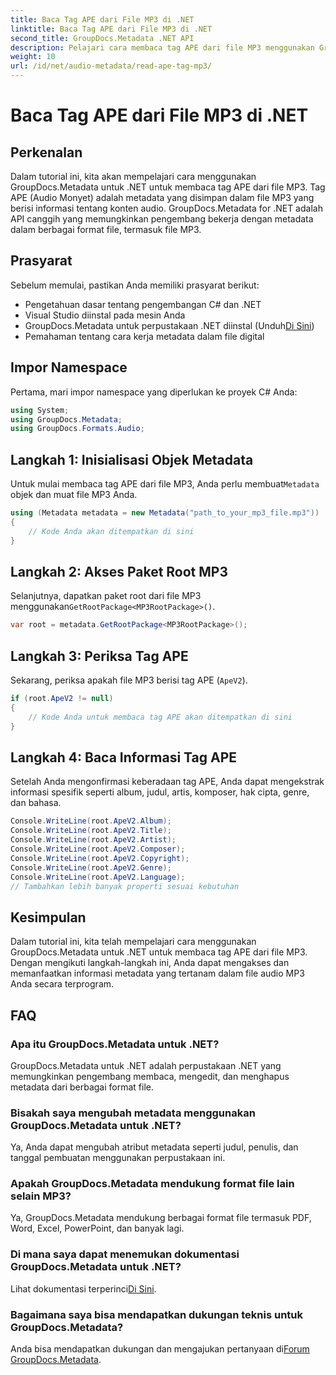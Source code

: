 ```yaml
---
title: Baca Tag APE dari File MP3 di .NET
linktitle: Baca Tag APE dari File MP3 di .NET
second_title: GroupDocs.Metadata .NET API
description: Pelajari cara membaca tag APE dari file MP3 menggunakan GroupDocs.Metadata untuk .NET. Jelajahi ekstraksi metadata di C# dengan panduan langkah demi langkah.
weight: 10
url: /id/net/audio-metadata/read-ape-tag-mp3/
---
```


# Baca Tag APE dari File MP3 di .NET

## Perkenalan
Dalam tutorial ini, kita akan mempelajari cara menggunakan GroupDocs.Metadata untuk .NET untuk membaca tag APE dari file MP3. Tag APE (Audio Monyet) adalah metadata yang disimpan dalam file MP3 yang berisi informasi tentang konten audio. GroupDocs.Metadata for .NET adalah API canggih yang memungkinkan pengembang bekerja dengan metadata dalam berbagai format file, termasuk file MP3.
## Prasyarat
Sebelum memulai, pastikan Anda memiliki prasyarat berikut:
- Pengetahuan dasar tentang pengembangan C# dan .NET
- Visual Studio diinstal pada mesin Anda
-  GroupDocs.Metadata untuk perpustakaan .NET diinstal (Unduh[Di Sini](https://releases.groupdocs.com/metadata/net/))
- Pemahaman tentang cara kerja metadata dalam file digital

## Impor Namespace
Pertama, mari impor namespace yang diperlukan ke proyek C# Anda:
```csharp
using System;
using GroupDocs.Metadata;
using GroupDocs.Formats.Audio;
```
## Langkah 1: Inisialisasi Objek Metadata
 Untuk mulai membaca tag APE dari file MP3, Anda perlu membuat`Metadata` objek dan muat file MP3 Anda.
```csharp
using (Metadata metadata = new Metadata("path_to_your_mp3_file.mp3"))
{
    // Kode Anda akan ditempatkan di sini
}
```
## Langkah 2: Akses Paket Root MP3
 Selanjutnya, dapatkan paket root dari file MP3 menggunakan`GetRootPackage<MP3RootPackage>()`.
```csharp
var root = metadata.GetRootPackage<MP3RootPackage>();
```
## Langkah 3: Periksa Tag APE
Sekarang, periksa apakah file MP3 berisi tag APE (`ApeV2`).
```csharp
if (root.ApeV2 != null)
{
    // Kode Anda untuk membaca tag APE akan ditempatkan di sini
}
```
## Langkah 4: Baca Informasi Tag APE
Setelah Anda mengonfirmasi keberadaan tag APE, Anda dapat mengekstrak informasi spesifik seperti album, judul, artis, komposer, hak cipta, genre, dan bahasa.
```csharp
Console.WriteLine(root.ApeV2.Album);
Console.WriteLine(root.ApeV2.Title);
Console.WriteLine(root.ApeV2.Artist);
Console.WriteLine(root.ApeV2.Composer);
Console.WriteLine(root.ApeV2.Copyright);
Console.WriteLine(root.ApeV2.Genre);
Console.WriteLine(root.ApeV2.Language);
// Tambahkan lebih banyak properti sesuai kebutuhan
```

## Kesimpulan
Dalam tutorial ini, kita telah mempelajari cara menggunakan GroupDocs.Metadata untuk .NET untuk membaca tag APE dari file MP3. Dengan mengikuti langkah-langkah ini, Anda dapat mengakses dan memanfaatkan informasi metadata yang tertanam dalam file audio MP3 Anda secara terprogram.

## FAQ
### Apa itu GroupDocs.Metadata untuk .NET?
GroupDocs.Metadata untuk .NET adalah perpustakaan .NET yang memungkinkan pengembang membaca, mengedit, dan menghapus metadata dari berbagai format file.
### Bisakah saya mengubah metadata menggunakan GroupDocs.Metadata untuk .NET?
Ya, Anda dapat mengubah atribut metadata seperti judul, penulis, dan tanggal pembuatan menggunakan perpustakaan ini.
### Apakah GroupDocs.Metadata mendukung format file lain selain MP3?
Ya, GroupDocs.Metadata mendukung berbagai format file termasuk PDF, Word, Excel, PowerPoint, dan banyak lagi.
### Di mana saya dapat menemukan dokumentasi GroupDocs.Metadata untuk .NET?
 Lihat dokumentasi terperinci[Di Sini](https://tutorials.groupdocs.com/metadata/net/).
### Bagaimana saya bisa mendapatkan dukungan teknis untuk GroupDocs.Metadata?
 Anda bisa mendapatkan dukungan dan mengajukan pertanyaan di[Forum GroupDocs.Metadata](https://forum.groupdocs.com/c/metadata/14).